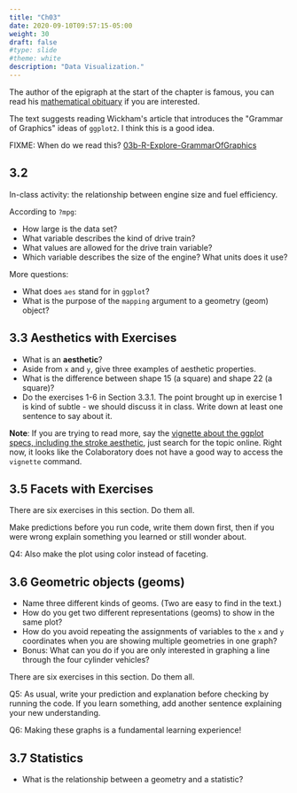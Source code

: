 ```yaml
---
title: "Ch03"
date: 2020-09-10T09:57:15-05:00
weight: 30
draft: false
#type: slide
#theme: white
description: "Data Visualization."
---
```



The author of the epigraph at the start of the chapter is famous, you can read his [mathematical obituary](http://www.ams.org/notices/200202/fea-tukey.pdf) if you are interested. 

The text suggests reading Wickham's article that introduces the "Grammar of Graphics" ideas of `ggplot2`. I think this is a good idea. 

FIXME: When do we read this? [03b-R-Explore-GrammarOfGraphics](:/7c7483ef896f414bb67355b80ef79105)

## 3.2 

In-class activity: the relationship between engine size and fuel efficiency.

According to `?mpg`:

* How large is the data set?
* What variable describes the kind of drive train? 
* What values are allowed for the drive train variable?
* Which variable describes the size of the engine? What units does it use?

More questions:

* What does `aes` stand for in `ggplot`?
* What is the purpose of the `mapping` argument to a geometry (geom) object?

## 3.3 Aesthetics with Exercises

* What is an **aesthetic**?
* Aside from `x` and `y`, give three examples of aesthetic properties.
* What is the difference between shape 15 (a square) and shape 22 (a square)?
* Do the exercises 1-6 in Section 3.3.1. The point brought up in exercise 1 is kind of subtle - we should discuss it in class. Write down at least one sentence to say about it.

**Note**: If you are trying to read more, say the [vignette about the
ggplot specs, including the stroke
aesthetic](https://ggplot2.tidyverse.org/articles/ggplot2-specs.html),
just search for the topic online. Right now, it looks like the
Colaboratory does not have a good way to access the `vignette` command.

## 3.5 Facets with Exercises

There are six exercises in this section. Do them all. 

Make predictions before you run code, write them down first, then if you were wrong explain something you learned or still wonder about.

Q4: Also make the plot using color instead of faceting.

## 3.6 Geometric objects (geoms)

* Name three different kinds of geoms. (Two are easy to find in the text.)
* How do you get two different representations (geoms) to show in the same plot?
* How do you avoid repeating the assignments of variables to the `x` and `y` coordinates when you are showing multiple geometries in one graph?
* Bonus: What can you do if you are only interested in graphing a line through the four cylinder vehicles?

There are six exercises in this section. Do them all.

Q5: As usual, write your prediction and explanation before checking by running the code. If you learn something, add another sentence explaining your new understanding.

Q6: Making these graphs is a fundamental learning experience! 

## 3.7 Statistics

* What is the relationship between a geometry and a statistic?

